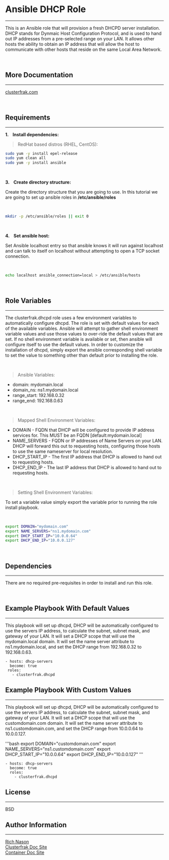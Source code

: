 # Ansible DHCP Role
-------

This is an Ansible role that will provision a fresh DHCPD server installation. DHCP stands for Dynmaic Host Configuration Protocol, and is used to hand out IP addresses from a pre-selected range on your LAN. It allows other hosts the ability to obtain an IP address that will allow the host to communicate with other hosts that reside on the same Local Area Network.

<br>

## More Documentation
-------
[clusterfrak.com](http://clusterfrak.com/devops/ansible/ansible_dhcpd/)

<br>

## Requirements
-------

__1. &nbsp;&nbsp; Install dependencies:__ <br>

> RedHat based distros (RHEL, CentOS):

```bash
sudo yum -y install epel-release
sudo yum clean all
sudo yum -y install ansible
```

<br>

__3. &nbsp;&nbsp; Create directory structure:__ <br>

Create the directory structure that you are going to use. In this tutorial we are going to set up ansible roles in __/etc/ansible/roles__

<br>

```bash
mkdir -p /etc/ansible/roles || exit 0
```
<br>

__4. &nbsp;&nbsp; Set ansible host:__

Set Ansible localhost entry so that ansible knows it will run against localhost and can talk to itself on localhost without attempting to open a TCP socket connection. 

<br>

```bash
echo localhost ansible_connection=local > /etc/ansible/hosts
```

<br>

## Role Variables
-------

The clusterfrak.dhcpd role uses a few environment variables to automatically configure dhcpd. The role is set with default values for each of the available variables. Ansible will attempt to gather shell environment variable values and use those values to over-ride the default values that are set. If no shell environment variable is available or set, then ansible will configure itself to use the default values. In order to customize the installation of dhcpd, simply export the ansible corresponding shell variable to set the value to something other than default prior to installing the role.

<br>

> Ansible Variables:

 - domain: mydomain.local
 - domain_ns: ns1.mydomain.local
 - range_start: 192.168.0.32
 - range_end: 192.168.0.63

<br>

> Mapped Shell Environment Variables:

 - DOMAIN - FQDN that DHCP will be configured to provide IP address services for. This MUST be an FQDN [default:mydomain.local]
 - NAME_SERVERS - FQDN or IP addresses of Name Servers on your LAN. DHCP will forward this out to requesting hosts, configuring those hosts to use the same nameserver for local resolution.
 - DHCP_START_IP - The first IP address that DHCP is allowed to hand out to requesting hosts.
 - DHCP_END_IP - The last IP address that DHCP is allowed to hand out to requesting hosts.

<br>

 > Setting Shell Environment Variables:

 To set a variable value simply export the variable prior to running the role install playbook.

<br>

```bash
export DOMAIN="mydomain.com"
export NAME_SERVERS="ns1.mydomain.com"
export DHCP_START_IP="10.0.0.64"
export DHCP_END_IP="10.0.0.127"
```

 <br>

## Dependencies
-------

There are no required pre-requisites in order to install and run this role.

<br>

## Example Playbook With Default Values
-------

This playbook will set up dhcpd, DHCP will be automatically configured to use the servers IP address, to calculate the subnet, subnet mask, and gateway of your LAN. It will set a DHCP scope that will use the mydomain.local domain. It will set the name server attribute to ns1.mydomain.local, and set the DHCP range from 192.168.0.32 to 192.168.0.63. 

    - hosts: dhcp-servers
      become: true
     roles:
       - clusterfrak.dhcpd

## Example Playbook With Custom Values
-------

This playbook will set up dhcpd, DHCP will be automatically configured to use the servers IP address, to calculate the subnet, subnet mask, and gateway of your LAN. It will set a DHCP scope that will use the customdomain.com  domain. It will set the name server attribute to ns1.customdomain.com, and set the DHCP range from 10.0.0.64 to 10.0.0.127.

'''bash
export DOMAIN="customdomain.com"
export NAME_SERVERS="ns1.customdomain.com"
export DHCP_START_IP="10.0.0.64"
export DHCP_END_IP="10.0.0.127"
'''

    - hosts: dhcp-servers
      become: true
      roles:
        - clusterfrak.dhcpd

## License
-------

BSD

## Author Information
-------

[Rich Nason](http://nason.co) <br>
[Clusterfrak Doc Site](http://clusterfrak.com) <br>
[Container Doc Site](http://appcontainers.com) <br>

